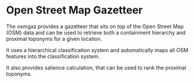 # Open Street Map Gazetteer

The osmgaz provides a gazetteer that sits on top of the Open Street Map (OSM) data and can be used to retrieve both a containment hierarchy and proximal toponyms for a given location.

It uses a hierarchical classification system and automatically maps all OSM features into the classification system.

It also provides salience calculation, that can be used to rank the proximal toponyms.
